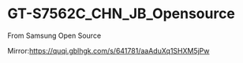 # GT-S7562C_CHN_JB_Opensource
From Samsung Open Source

Mirror:https://quqi.gblhgk.com/s/641781/aaAduXq1SHXM5jPw
